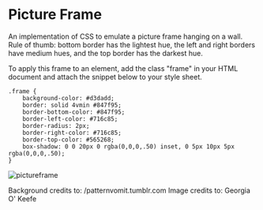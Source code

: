 # Picture Frame

An implementation of CSS to emulate a picture frame hanging on a wall.
Rule of thumb: bottom border has the lightest hue, the left and right borders have 
medium hues, and the top border has the darkest hue.

To apply this frame to an element, add the class "frame" in your HTML
document and attach the snippet below to your style sheet.

```
.frame {
    background-color: #d3dadd;
    border: solid 4vmin #847f95;
    border-bottom-color: #847f95;
    border-left-color: #716c85;
    border-radius: 2px;
    border-right-color: #716c85;
    border-top-color: #565268;
    box-shadow: 0 0 20px 0 rgba(0,0,0,.50) inset, 0 5px 10px 5px rgba(0,0,0,.50);
}
```

![pictureframe](https://github.com/kairaygun/picture_frame/blob/master/picture_frame_mock.png)

Background credits to: /patternvomit.tumblr.com
Image credits to: Georgia O' Keefe
